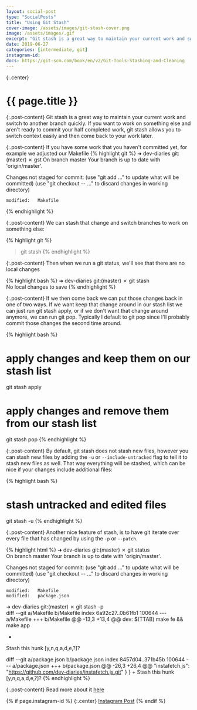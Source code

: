 ```yaml
---
layout: social-post
type: "SocialPosts"
title: "Using Git Stash"
cover-image: /assets/images/git-stash-cover.png
image: /assets/images/.gif
excerpt: "Git stash is a great way to maintain your current work and switch to another branch quickly. "
date: 2019-06-27
categories: [intermediate, git]
instagram-id: 
docs: https://git-scm.com/book/en/v2/Git-Tools-Stashing-and-Cleaning
---
```

{:.center}
# {{ page.title }}

{:.post-content}
Git stash is a great way to maintain your current work and switch to another 
branch quickly. If you want to work on something else and aren’t ready to commit 
your half completed work, git stash allows you to switch context easily and then come back to your work later. 

{:.post-content}
If you have some work that you haven't committed yet, for example we adjusted our
Makefile
{% highlight git %}
➜  dev-diaries git:(master) ✗ gst
On branch master
Your branch is up to date with 'origin/master'.

Changes not staged for commit:
  (use "git add <file>..." to update what will be committed)
  (use "git checkout -- <file>..." to discard changes in working directory)

	modified:   Makefile
{% endhighlight %}

{:.post-content}
We can stash that change and switch branches to work on something else:

{% highlight git %}
> git stash
{% endhighlight %}

{:.post-content}
Then when we run a git status, we'll see that there are no local changes

{% highlight bash %}
➜  dev-diaries git:(master) ✗ git stash                    
No local changes to save
{% endhighlight %}

{:.post-content}
If we then come back we can put those changes back in one of two ways. If we want keep that
change around in our stash list we can just run git stash apply, or if we don't
want that change around anymore, we can run git pop. Typically I default to git pop
since I'll probably commit those changes the second time around.

{% highlight bash %}
# apply changes and keep them on our stash list
git stash apply
# apply changes and remove them from our stash list
git stash pop
{% endhighlight %}

{:.post-content}
By default, git stash does not stash new files, however you can stash new files by adding the
`-u` or `--include-untracked` flag to tell it to stash new files as well. That way
everything will be stashed, which can be nice if your changes include additional files:

{% highlight bash %}
# stash untracked and edited files
git stash -u
{% endhighlight %}

{:.post-content}
Another nice feature of stash, is to have git iterate over every file that has changed
by using the `-p` or `--patch`.

{% highlight html %}
➜  dev-diaries git:(master) ✗ git status    
On branch master
Your branch is up to date with 'origin/master'.

Changes not staged for commit:
  (use "git add <file>..." to update what will be committed)
  (use "git checkout -- <file>..." to discard changes in working directory)

	modified:   Makefile
	modified:   package.json

➜  dev-diaries git:(master) ✗ git stash -p  
diff --git a/Makefile b/Makefile
index 6a92c27..0b61fb1 100644
--- a/Makefile
+++ b/Makefile
@@ -13,3 +13,4 @@ dev:
 	$(TTAB) make fe && make app
 
 
+
Stash this hunk [y,n,q,a,d,e,?]? 

diff --git a/package.json b/package.json
index 8457d04..371b45b 100644
--- a/package.json
+++ b/package.json
@@ -26,3 +26,4 @@
     "instafetch.js": "https://github.com/dev-diaries/instafetch.js.git"
   }
 }
+
Stash this hunk [y,n,q,a,d,e,?]? 
{% endhighlight %}

{:.post-content}
Read more about it <a href="{{page.docs}}" target="_blank">here</a>

{% if page.instagram-id %}
{:.center}
<a class="insta-link" href="https://www.instagram.com/p/{{page.instagram-id}}" target="_blank">Instagram Post</a>
{% endif %}
